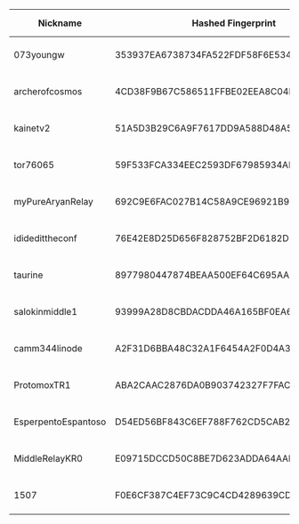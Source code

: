 | Nickname |  Hashed Fingerprint	| Or Addresses | Contact | Running | Flags | Last Seen | First Seen | Last Restarted | Advertised Bandwidth | Platform | Version | Version Status | Recommended Version | Verified hostnames | Exit policy |
|---|---|---|---|---|---|---|---|---|---|---|---|---|---|---|---|
|073youngw | 353937EA6738734FA522FDF58F6E534BFBE1E884 | ["77.165.33.171:9001"] | w@winnende.team | true | Running, V2Dir, Valid | 2025-09-21 16:00:00 | 2025-09-21 14:00:00 | 2025-09-21 12:31:10 | 0 | Tor 0.4.8.17 on Linux | 0.4.8.17 | recommended | true | N/A | ["reject *:*"]|
|archerofcosmos | 4CD38F9B67C586511FFBE02EEA8C04B8B1F8ED00 | ["78.186.133.80:9001"] | N/A | true | Running, V2Dir, Valid | 2025-09-21 16:00:00 | 2025-09-21 08:00:00 | 2025-09-21 07:30:23 | 0 | Tor 0.4.8.18 on Linux | 0.4.8.18 | recommended | true | N/A | ["reject *:*"]|
|kainetv2 | 51A5D3B29C6A9F7617DD9A588D48A5F07A27CDFA | ["82.66.180.159:7443"] | kai-network@proton.me | true | Running, V2Dir, Valid | 2025-09-21 16:00:00 | 2025-09-21 13:00:00 | 2025-09-21 12:20:14 | 0 | Tor 0.4.8.10 on Linux | 0.4.8.10 | recommended | true | N/A | ["reject *:*"]|
|tor76065 | 59F533FCA334EEC2593DF67985934ABC416BAFF0 | ["99.9.12.152:9001"] | tor76065@gmail.com | true | Running, V2Dir, Valid | 2025-09-21 16:00:00 | 2025-09-21 10:00:00 | 2025-09-21 08:50:34 | 0 | Tor 0.4.8.18 on Linux | 0.4.8.18 | recommended | true | N/A | ["reject *:*"]|
|myPureAryanRelay | 692C9E6FAC027B14C58A9CE96921B95C493BD0E7 | ["93.123.39.91:443"] | ewww@nigge.rs | true | Running, V2Dir, Valid | 2025-09-21 16:00:00 | 2025-09-21 15:00:00 | 2025-09-21 14:18:09 | 0 | Tor 0.4.8.10 on Linux | 0.4.8.10 | recommended | true | N/A | ["reject *:*"]|
|ididedittheconf | 76E42E8D25D656F828752BF2D6182D198EC2583C | ["77.47.108.38:9001"] | Relay Operator <info AT tor-relay DOT eu DOT org> | true | Running, V2Dir, Valid | 2025-09-21 16:00:00 | 2025-09-21 05:00:00 | 2025-09-21 03:47:16 | 0 | Tor 0.4.8.18 on Linux | 0.4.8.18 | recommended | true | N/A | ["reject *:*"]|
|taurine | 8977980447874BEAA500EF64C695AA5603F60E91 | ["144.172.73.56:9001","[2001:41d0:720:e300:56::]:9001"] | <iicmp AT protonmail dot ch> | true | Running, V2Dir, Valid | 2025-09-21 16:00:00 | 2025-09-21 11:00:00 | 2025-09-21 10:20:06 | 0 | Tor 0.4.8.18 on Linux | 0.4.8.18 | recommended | true | N/A | ["reject *:*"]|
|salokinmiddle1 | 93999A28D8CBDACDDA46A165BF0EA62FF385462C | ["164.92.65.127:443"] | Nik Nik <s2739486@ed.ac.uk> | true | Running, V2Dir, Valid | 2025-09-21 16:00:00 | 2025-09-21 10:00:00 | 2025-09-21 09:24:49 | 0 | Tor 0.4.8.14 on Linux | 0.4.8.14 | recommended | true | N/A | ["reject *:*"]|
|camm344linode | A2F31D6BBA48C32A1F6454A2F0D4A30064918017 | ["45.79.40.231:9001","[2600:3c00::2000:bcff:fefa:5914]:9001"] | camm <cmcv10344@proton.me> | true | Running, Valid | 2025-09-21 16:00:00 | 2025-09-21 02:00:00 | 2025-09-21 00:52:51 | 0 | Tor 0.4.8.10 on Linux | 0.4.8.10 | recommended | true | ["45-79-40-231.ip.linodeusercontent.com"] | ["reject *:*"]|
|ProtomoxTR1 | ABA2CAAC2876DA0B903742327F7FACE8AC4AB2B3 | ["70.109.184.179:9001"] | contact@amphium.xyz | true | Running, V2Dir, Valid | 2025-09-21 16:00:00 | 2025-09-21 05:00:00 | 2025-09-21 04:15:50 | 0 | Tor 0.4.8.18 on Linux | 0.4.8.18 | recommended | true | N/A | ["reject *:*"]|
|EsperpentoEspantoso | D54ED56BF843C6EF788F762CD5CAB2CD583AFC40 | ["79.112.42.224:9003"] | espantodssoesperpento@yahoo.com | true | Running, V2Dir, Valid | 2025-09-21 16:00:00 | 2025-09-21 12:00:00 | 2025-09-21 12:48:51 | 0 | Tor 0.4.8.10 on Linux | 0.4.8.10 | recommended | true | N/A | ["reject *:*"]|
|MiddleRelayKR0 | E09715DCCD50C8BE7D623ADDA64AAED4607BC650 | ["158.247.192.85:9001"] | MiddleRelayKR0 | true | Running, Valid | 2025-09-21 16:00:00 | 2025-09-21 10:00:00 | 2025-09-21 09:33:25 | 0 | Tor 0.4.8.10 on Linux | 0.4.8.10 | recommended | true | N/A | ["reject *:*"]|
|1507 | F0E6CF387C4EF73C9C4CD4289639CD54B050FB39 | ["193.237.155.109:9002"] | N/A | true | Running, V2Dir, Valid | 2025-09-21 16:00:00 | 2025-09-21 03:00:00 | 2025-09-21 13:32:02 | 0 | Tor 0.4.8.14 on Linux | 0.4.8.14 | recommended | true | ["static-193-237-155-109.vodafonexdsl.co.uk"] | ["reject *:*"]|
